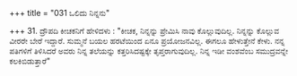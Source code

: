 +++
title = "031 ಒಲಿದು ನಿನ್ನನು"

+++
31. ದ್ರೌಪದಿ ಕೀಚಕನಿಗೆ ಹೇಳಿದಳು : "ಕೀಚಕ, ನಿನ್ನನ್ನು ಪ್ರೇಮಿಸಿ ನಾವು ಕೊಲ್ಲುವುದಿಲ್ಲ. ನಿನ್ನನ್ನು ಕೊಲ್ಲುವ ವೀರರೇ ಬೇರೆ ಇದ್ದಾರೆ. ಸುಮ್ಮನೆ ಬಯಲ ಹರಟೆಯಿಂದ ಏನೂ ಪ್ರಯೋಜನವಿಲ್ಲ. ಈಗಲೂ ಹೇಳುತ್ತೇನೆ ಕೇಳು. ನನ್ನ ಪತಿಗಳಿಗೆ ತಿಳಿಸಿದರೆ ಅವರು ನಿನ್ನ ತಲೆಯನ್ನು ಕತ್ತರಿಸಿದಷ್ಟಕ್ಕೇ ತೃಪ್ತರಾಗುವುದಿಲ್ಲ. ನಿನ್ನ ಇಡೀ ವಂಶವೆಂಬ ಸಮುದ್ರವನ್ನೇ ಕಲಕಿಬಿಡುತ್ತಾರೆ"
